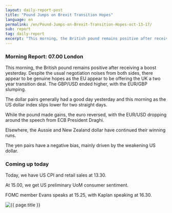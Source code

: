 ```yaml
---
layout: daily-report-post
title: "Pound Jumps on Brexit Transition Hopes"
language: en
permalink: /en/Pound-Jumps-on-Brexit-Transition-Hopes-oct-13-17/
sub: report
tag: daily-report
excerpt: "This morning, the British pound remains positive after receiving a boost yesterday. Despite the usual negotiation noises from both sides, there appear to be genuine hopes as the EU appear to be offering the UK a two year transition deal..."
---
```

### Morning Report: 07.00 London

This morning, the British pound remains positive after receiving a boost yesterday. Despite the usual negotiation noises from both sides, there appear to be genuine hopes as the EU appear to be offering the UK a two year transition deal. The GBP/USD ended higher, with the EUR/GBP slumping. 

The dollar pairs generally had a good day yesterday and this morning as the US dollar index slips lower for two straight days. 

While the pound made gains, the euro reversed, with the EUR/USD dropping around the speech from ECB President Draghi. 

Elsewhere, the Aussie and New Zealand dollar have continued their winning runs. 

The yen pairs have a negative bias, mainly driven by the weakening US dollar. 

### Coming up today 

Today, we have US CPI and retail sales at 13.30. 

At 15.00, we get US preliminary UoM consumer sentiment.

FOMC member Evans speaks at 15.25, with Kaplan speaking at 16.30.

<p><img src="{{ "/assets/images/daily-report/2017-10-13_07-35-11.jpg" | relative_url }}" alt="{{ page.title }}" title="{{ page.title }}"></p>